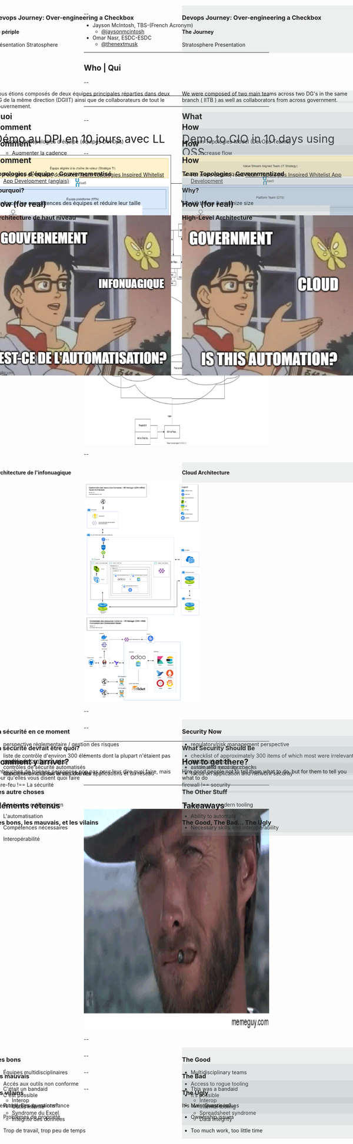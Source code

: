 <div class="container">

  <div class="left-half">

### Devops Journey: Over-engineering a Checkbox

#### Le périple

Présentation Stratosphere

  </div>

  <div class="right-half">

### Devops Journey: Over-engineering a Checkbox

#### The Journey

Stratosphere Presentation

  </div>

</div>

--

- Jayson McIntosh, TBS-(French Acronym)
  - [@jaysonmcintosh](https://twitter.com/jaysonmcintosh)
- Omar Nasr, ESDC-ESDC
  - [@thenextmusk](https://twitter.com/thenextmusk)

---

## Who | Qui

--

<div class="container">

  <div class="left-half">
    Nous étions composés de deux équipes principales réparties dans deux DG de la même direction (DGIIT) ainsi que de collaborateurs de tout le gouvernement.
  </div>

  <div class="right-half">
    We were composed of two main teams across two DG's in the same branch ( IITB ) as well as collaborators from across government.
  </div>
</div>


---

<div class="container long-text">

  <div class="left-half">

## Quoi

Démo au DPI en 10 jours avec LL

Première application dans le nuage PB

- Dans le nuage PB dans les minutes suivant sa disponibilité
- Les utilisateurs testent en production en l'espace de 2 heures

  </div>

  <div class="right-half">

## What

Demo to CIO in 10 days using OSS

First app on PB Cloud

- On PB Cloud within minutes of being available
- Users testing on production within 2 hours

  </div>

</div>

---

<div class="container">

  <div class="left-half">

## Comment

- Modèle de topologies d'équipe (équipes DevOps)

  - Augmenter la cadence
  - Renforcer les compétences des équipes

  </div>

  <div class="right-half">

## How

- Team Topologies Model (DevOps Teams)

  - Increase flow
  - Upskill teams

  </div>

</div>

--

<div class="container">

  <div class="left-half">

## Comment

<img src="./assets/images/TTBlog-Figure1-fr.png" alt="Modèle de topologies d'équipe" />

  </div>

  <div class="right-half">

## How

<img src="./assets/images/TTBlog-Figure1.PNG" alt="Team Topologies model" />

  </div>

</div>

--

<div class="container">

  <div class="left-half">

## Comment

- Pour plus de détails, consultez [Team Topologies Inspired Whitelist App Development (anglais)](https://sara-sabr.github.io/ITStrategy/2020/05/20/Team-Topologies-Whitelisting-app.html)

  </div>

  <div class="right-half">

## How

- For more details, read [Team Topologies Inspired Whitelist App Development](https://sara-sabr.github.io/ITStrategy/2020/05/20/Team-Topologies-Whitelisting-app.html)

  </div>

</div>

--

<div class="container">

  <div class="left-half">

### Topologies d'équipe : Gouvernementisé

<img src="./assets/images/TTBlog-Figure4-fr.png" class="image-medium" alt="Les propriétaires de produits gèrent les produits; les gestionnaires gèrent les personnes; le chef de projet gère le projet" style="margin-top:60px" />

  </div>

  <div class="right-half">

### Team Topologies: Governmentized

<img src="./assets/images/TTBlog-Figure4.PNG" class="image-medium" alt="Product owners manage product; managers manage people; project manager manages project" style="margin-top:60px" />

  </div>

</div>

--

<div class="container">

  <div class="left-half">

### Pourquoi?

Renforcer les compétences des équipes et réduire leur taille

  </div>

  <div class="right-half">

### Why?

Upskill teams & miminize size

  </div>

</div>

---

<div class="container">

  <div class="left-half">

## How (for real)


<img src="./assets/images/Whitelite-Showcase-IsThisAutomation-fr.jpg" class="image-medium" alt="Est-ce de l'automatisation de l'infonuagique? Non" />
  </div>

  <div class="right-half">

## How (for real)

<img src="./assets/images/Whitelite-Showcase-IsThisAutomation.PNG" class="image-medium" alt="Is cloud automation? No" />

  </div>

</div>

--

<div class="container">

  <div class="left-half">

### Architecture de haut niveau

  </div>

  <div class="right-half">

### High-Level Architecture

  </div>
<div class="shared-content-thin">
<a href="https://raw.githubusercontent.com/sara-sabr/ITStrategy/master/assets/images/Whitelite-Showcase-HighLevelArch.svg">
  <img src="./assets/images/Whitelite-Showcase-HighLevelArch.svg" class="image-x-large" alt="Architecture de haut niveau de la solution | High-level architecture of solution" />
</a>

</div>

</div>

--

<div class="container">

  <div class="left-half">

#### Architecture de l'infonuagique

  </div>

  <div class="right-half">

#### Cloud Architecture

  </div>

<div class="shared-content-thin">

<a href="https://github.com/sara-sabr/ITStrategy/blob/master/assets/images/Whitelite-Showcase-CloudArch.PNG">
  <img src="./assets/images/Whitelite-Showcase-CloudArch.PNG" class="image-x-large" alt="Architecture infonuagique de la solution | Cloud architecture of solution" />
</a>
</div>

</div>

--

<div class="container">

  <div class="left-half">

### La sécurité en ce moment

- perspective réglementaire / gestion des risques
- liste de contrôle d'environ 300 éléments dont la plupart n'étaient pas pertinents
- approche du château et des douves

  </div>

  <div class="right-half">

### Security Now

- regulatory/risk management perspective
- checklist of approximately 300 items of which most were irrelevant
- castle and moat approach

  </div>

</div>

--

<div class="container">
  <div class="left-half">

### La sécurité devrait être quoi?

- [modèle de confiance zéro](https://www.cloudflare.com/learning/security/glossary/what-is-zero-trust/)
- contrôles de sécurité automatisés
- Concentrez-vous sur la sécurité des applications et du réseau

pare-feu !== La sécurité

  </div>

  <div class="right-half">

### What Security Should Be

- [zero trust model](https://www.cloudflare.com/learning/security/glossary/what-is-zero-trust/)
- automated security checks
- focus on application and network security

firewall !== security

  </div>

</div>

---

<div class="container">

  <div class="left-half">

## Comment y arriver?

  </div>

  <div class="right-half">

## How to get there?


  </div>

</div>

--

<div class="container">

  <div class="left-half">

 Embauchez de bonnes personnes non pas pour leur dire quoi faire, mais pour qu'elles vous disent quoi faire

  </div>

  <div class="right-half">

 Hire good people not to tell them what to do, but for them to tell you what to do

  </div>

</div>

--

<div class="container">

  <div class="left-half">
  
### Les autre choses

- Accés aux outils modern
- L'automatisation
- Compétences nécessaires
- Interopérabilité

  </div>

  <div class="right-half">
  
### The Other Stuff

- Access to modern tooling
- Ability to automate
- Necessary skills and interoperability

  </div>

</div>

---

<div class="container">

  <div class="left-half">
  
## Éléments retenus

### Les bons, les mauvais, et les vilains

  </div>

  <div class="right-half">
  
## Takeaways

### The Good, The Bad... The Ugly

  </div>

<div class="shared-content-thin">

<img src="./assets/images/the-good-the-bad-the-ugly.gif" class="image-x-large" alt="Scene from the classic western the Good, The Bad and The Ugly" />

</div>

</div>

--

<div class="container">

  <div class="left-half">
  
### Les bons

- Équipes multidisciplinaires
- Accés aux outils non conforme
- C'est possible

  </div>

  <div class="right-half">
  
### The Good

- Multidisciplinary teams
- Access to rogue tooling
- It’s possible

  </div>

</div>

--

<div class="container">

  <div class="left-half">
  
### les mauvais

- C'était un bandaid
    - Interop 
    - Outils interne
    - Syndrome du Excel
    - Intégrité des données
- Trop de travail, trop peu de temps


  </div>

  <div class="right-half">
  
### The Bad

- This was a bandaid
    - Interop 
    - Internal tooling
    - Spreadsheet syndrome 
    - Data integrity
- Too much work, too little time

  </div>

</div>

--

<div class="container">

  <div class="left-half">
  
### les vilains

- Problèmes de maintenance
- Problèmes de propriété

  </div>

  <div class="right-half">
  
### The Ugly

- Maintenance issues
- Ownership issues

  </div>

</div>

--

<div class="container">

  <div class="left-half">
  
C'est tout. Des questions?

  </div>

  <div class="right-half">
  
It's over. Questions?

  </div>

</div>

<style>

  img.image-x-large {
    height: 600px;
  }

  img.image-large {
    height: 500px;
  }

  img.image-medium {
    height: 435px;
  }

  img.image-small {
    height: 365px;
  }

  .long-text li, .long-text p {
    font-size: 30px;
  }

  /*Pattern styles*/
  .container {
    display: table;
    width: 100%;
  }

  .left-half {
    position: absolute;
    left: -15px;
    width: 50%;
  }

  .right-half {
    background-color: rgba(147,161,161, 0.15);
    position: absolute;
    right: -15px;
    width: 50%;
  }

  .shared-content {
    padding-top: 150px;
  }

  .shared-content-thin {
    padding-top: 50px;
  }

</style>